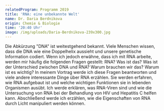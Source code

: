 ```yaml
---
relatedProgram: Programm 2019
title: 'RNA: eine unbekannte Welt'
name: Dr. Daria Berdnikova
origin: Chemie & Biologie
time: '20:40 Uhr'
image: /img/uploads/Daria-Berdnikova-239x300.jpg
---
```

Die Abkürzung "DNA" ist weitestgehend bekannt. Viele Menschen wissen, dass die DNA wie eine Doppelhelix aussieht und unsere genetische Information codiert. Wenn ich jedoch erwähne, dass ich mit RNA arbeite, werden mir häufig die folgenden Fragen gestellt: RNA? Was ist das? Was ist der Unterschied zwischen DNA und RNA? Warum brauchen wir das? Warum ist es wichtig? In meinem Vortrag werde ich diese Fragen beantworten und viele andere interessante Dinge über RNA erzählen. Sie werden erfahren, wie RNA aufgebaut ist und welche wichtigen Funktionen sie in lebenden Organismen ausübt. Ich werde erklären, was RNA-Viren sind und wie die Untersuchung von RNA bei der Behandlung von HIV und Hepatitis C helfen kann. Abschließend werde ich erzählen, wie die Eigenschaften von RNA durch Licht manipuliert werden können.
